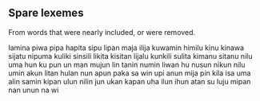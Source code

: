 Spare lexemes
-------

From words that were nearly included, or were removed.

lamina
piwa
pipa
hapita
sipu
lipan
maja
ilija
kuwamin
himilu
kinu
kinawa
sijatu
nipuma
kuliki
sinsili
likita
kisitan
lijalu
kunkili
sulita
kimanu
sitanu
nilu
uma
hun
ku
pun
un
man
mujun
lin
tanin
numin
liwan
hu
nusun
nikun
nilu
umin
akun
litan
hulan
nun
apun
paka
sa
win
upi
anun
mija
pin
kila
isa
uma
alin
samin
kipan
ulun
nilin
jun
ukan
kapan
uha
ilun
ihun
atan
su
luju
mipan
nan
unun
na
wi